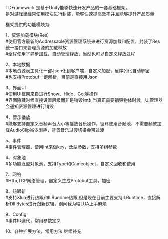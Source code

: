 TDFramework 是基于Unity能够快速开发产品的一套基础框架。  
是对游戏里经常使用模块进行封装，能够快速提高效率并且能够提升产品质量

框架提供的功能模块为:

1、资源加载模块(Res)   
#使用官方最新的Addressable资源管理系统来进行资源加载和配置，封装了Res统一接口来管理资源的加载释放  
#全程使用了异步加载，自动管理释放，当然也可以自定义释放过程


2、本地数据  
#本地资源表工具化一键Json化到客户端，自定义加密，反序列化自动解密  
#也支持Protobuf一键解析，目前是直接用Json


3、界面UI  
#使用UI框架来自进行Show、Hide、Get等操作  
#界面隐藏时候直接设置层级而非是销毁物体,当真正需要销毁物体时候，UI管理器会通知资源管理进行销毁


4、音乐播放  
#能够支持自定义音频声音大小等播放音乐操作，循环使用音频池，不需要频繁加载AudioClip减少消耗，背景音乐过渡切换会带过渡


5、事件  
#事件管理器，使用Int来做key，泛型参数，支持多组参数


6、对象池  
#多功能泛型对象池，支持Type和Gameobject，自定义回收和使用



7、网络  
#Http,TCP网络管理，自定义生成Protobuf工具，加密


8、热跟新  
#支持Xlua进行热跟和ILRunrime热跟,但是现在目前主要支持ILRuntime，直接解析Dll Bytes进行跟新逻辑，别问我为啥LUA上手麻烦


9、Config  
#事件ID迭代，常用参数定义
  

10、各种扩展方法，常用方法 继续补充


